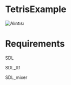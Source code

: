 # TetrisExample

![Alıntısı](https://user-images.githubusercontent.com/44433690/231770517-143db127-cec2-41a3-83e4-80644fef9b16.PNG)
# Requirements

SDL

SDL_ttf

SDL_mixer
